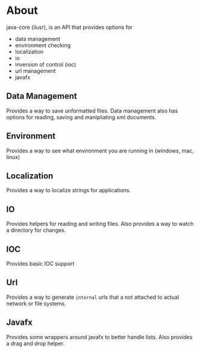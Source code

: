 # About
java-core (ilusr), is an API that provides options for

* data management
* environment checking
* localization
* io
* inversion of control (ioc)
* url management
* javafx

## Data Management
Provides a way to save unformatted files. Data management also has options for reading, saving and manipliating xml documents.

## Environment
Provides a way to see what environment you are running in (windows, mac, linux)

## Localization
Provides a way to localize strings for applications.

## IO
Provides helpers for reading and writing files. Also provides a way to watch a directory for changes.

## IOC
Provides basic IOC support

## Url
Provides a way to generate `internal` urls that a not attached to actual network or file systems.

## Javafx
Provides some wrappers around javafx to better handle lists. Also provides a drag and drop helper.